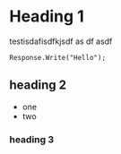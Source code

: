 # Heading 1

testisdafisdfkjsdf 
as df
asdf

```
Response.Write("Hello");
```



## heading 2

- one
- two

### heading 3
